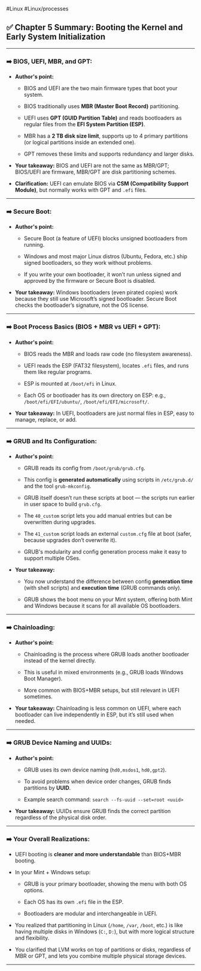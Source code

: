 #Linux #Linux/processes 
## ✅ **Chapter 5 Summary: Booting the Kernel and Early System Initialization**

---

### **➡️ BIOS, UEFI, MBR, and GPT:**

- **Author's point:**
    
    - BIOS and UEFI are the two main firmware types that boot your system.
        
    - BIOS traditionally uses **MBR (Master Boot Record)** partitioning.
        
    - UEFI uses **GPT (GUID Partition Table)** and reads bootloaders as regular files from the **EFI System Partition (ESP)**.
        
    - MBR has a **2 TB disk size limit**, supports up to 4 primary partitions (or logical partitions inside an extended one).
        
    - GPT removes these limits and supports redundancy and larger disks.
        
- **Your takeaway:** BIOS and UEFI are not the same as MBR/GPT; BIOS/UEFI are firmware, MBR/GPT are disk partitioning schemes.
    
- **Clarification:** UEFI can emulate BIOS via **CSM (Compatibility Support Module)**, but normally works with GPT and `.efi` files.
    

---

### **➡️ Secure Boot:**

- **Author's point:**
    
    - Secure Boot (a feature of UEFI) blocks unsigned bootloaders from running.
        
    - Windows and most major Linux distros (Ubuntu, Fedora, etc.) ship signed bootloaders, so they work without problems.
        
    - If you write your own bootloader, it won’t run unless signed and approved by the firmware or Secure Boot is disabled.
        
- **Your takeaway:** Windows bootloaders (even pirated copies) work because they still use Microsoft’s signed bootloader. Secure Boot checks the bootloader’s signature, not the OS license.
    

---

### **➡️ Boot Process Basics (BIOS + MBR vs UEFI + GPT):**

- **Author's point:**
    
    - BIOS reads the MBR and loads raw code (no filesystem awareness).
        
    - UEFI reads the ESP (FAT32 filesystem), locates `.efi` files, and runs them like regular programs.
        
    - ESP is mounted at `/boot/efi` in Linux.
        
    - Each OS or bootloader has its own directory on ESP: e.g., `/boot/efi/EFI/ubuntu/`, `/boot/efi/EFI/microsoft/`.
        
- **Your takeaway:** In UEFI, bootloaders are just normal files in ESP, easy to manage, replace, or add.
    

---

### **➡️ GRUB and Its Configuration:**

- **Author's point:**
    
    - GRUB reads its config from `/boot/grub/grub.cfg`.
        
    - This config is **generated automatically** using scripts in `/etc/grub.d/` and the tool `grub-mkconfig`.
        
    - GRUB itself doesn’t run these scripts at boot — the scripts run earlier in user space to build `grub.cfg`.
        
    - The `40_custom` script lets you add manual entries but can be overwritten during upgrades.
        
    - The `41_custom` script loads an external `custom.cfg` file at boot (safer, because upgrades don’t overwrite it).
        
    - GRUB's modularity and config generation process make it easy to support multiple OSes.
        
- **Your takeaway:**
    
    - You now understand the difference between config **generation time** (with shell scripts) and **execution time** (GRUB commands only).
        
    - GRUB shows the boot menu on your Mint system, offering both Mint and Windows because it scans for all available OS bootloaders.
        

---

### **➡️ Chainloading:**

- **Author's point:**
    
    - Chainloading is the process where GRUB loads another bootloader instead of the kernel directly.
        
    - This is useful in mixed environments (e.g., GRUB loads Windows Boot Manager).
        
    - More common with BIOS+MBR setups, but still relevant in UEFI sometimes.
        
- **Your takeaway:** Chainloading is less common on UEFI, where each bootloader can live independently in ESP, but it’s still used when needed.
    

---

### **➡️ GRUB Device Naming and UUIDs:**

- **Author's point:**
    
    - GRUB uses its own device naming (`hd0,msdos1`, `hd0,gpt2`).
        
    - To avoid problems when device order changes, GRUB finds partitions by **UUID**.
        
    - Example search command: `search --fs-uuid --set=root <uuid>`
        
- **Your takeaway:** UUIDs ensure GRUB finds the correct partition regardless of the physical disk order.
    

---

### **➡️ Your Overall Realizations:**

- UEFI booting is **cleaner and more understandable** than BIOS+MBR booting.
    
- In your Mint + Windows setup:
    
    - GRUB is your primary bootloader, showing the menu with both OS options.
        
    - Each OS has its own `.efi` file in the ESP.
        
    - Bootloaders are modular and interchangeable in UEFI.
        
- You realized that partitioning in Linux (`/home`, `/var`, `/boot`, etc.) is like having multiple disks in Windows (`C:`, `D:`), but with more logical structure and flexibility.
    
- You clarified that LVM works on top of partitions or disks, regardless of MBR or GPT, and lets you combine multiple physical storage devices.
    

---
